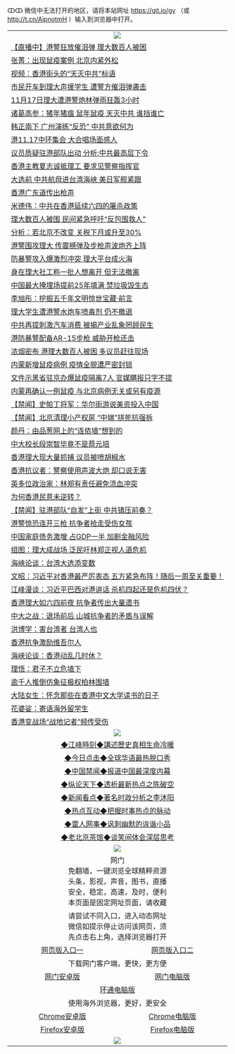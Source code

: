 ↀↀ 微信中无法打开的地区，请将本站网址 https://git.io/gy （或 http://t.cn/AipnotmH ）输入到浏览器中打开。 

 <table>

  <tr>
    <td colspan="2" align=center><img src="https://cdn.jsdelivr.net/gh/gyoupiodf/im1/20190822-2.jpg"></td>
 </tr>

<tr><td colspan="2" align="left"><a href="https://xball.casa/oo.aspx?name=c1096095&key=eqxowaguscvmxdgc&from=gy">【直播中】港警狂放催泪弹 理大数百人被困</a></td></tr>
<tr><td colspan="2" align="left"><a href="https://xball.casa/oo.aspx?name=c1096360&key=eqxowaguscvmxdgc&from=gy">张菁：出现鼠疫案例 北京内紧外松</a></td></tr>
<tr><td colspan="2" align="left"><a href="https://xball.casa/oo.aspx?name=c1096347&key=eqxowaguscvmxdgc&from=gy">视频：香港街头的“天灭中共”标语</a></td></tr>
<tr><td colspan="2" align="left"><a href="https://xball.casa/oo.aspx?name=c1096372&key=eqxowaguscvmxdgc&from=gy">市民开车到理大声援学生 遭警方催泪弹袭击</a></td></tr>
<tr><td colspan="2" align="left"><a href="https://xball.casa/oo.aspx?name=c1096371&key=eqxowaguscvmxdgc&from=gy">11月17日理大遭港警炮林弹雨狂轰3小时</a></td></tr>
<tr><td colspan="2" align="left"><a href="https://xball.casa/oo.aspx?name=c1096389&key=eqxowaguscvmxdgc&from=gy">诸葛高参：猪年猪瘟 鼠年鼠疫 天灭中共 谁挡谁亡</a></td></tr>
<tr><td colspan="2" align="left"><a href="https://xball.casa/oo.aspx?name=c1096357&key=eqxowaguscvmxdgc&from=gy">韩正南下 广州演练“反恐” 中共意欲何为</a></td></tr>
<tr><td colspan="2" align="left"><a href="https://xball.casa/oo.aspx?name=c1096348&key=eqxowaguscvmxdgc&from=gy">港11.17中环集会 大合唱场面感人</a></td></tr>
<tr><td colspan="2" align="left"><a href="https://xball.casa/oo.aspx?name=c1096378&key=eqxowaguscvmxdgc&from=gy">议员质疑驻港部队出动 分析:中共最高层下令</a></td></tr>
<tr><td colspan="2" align="left"><a href="https://xball.casa/oo.aspx?name=c1096349&key=eqxowaguscvmxdgc&from=gy">香港主教夏志诚抵理工 要求见警察指挥官</a></td></tr>
<tr><td colspan="2" align="left"><a href="https://xball.casa/oo.aspx?name=c1096334&key=eqxowaguscvmxdgc&from=gy">大选前 中共航母进台湾海峡 美日军舰紧跟</a></td></tr>
<tr><td colspan="2" align="left"><a href="https://xball.casa/oo.aspx?name=c1096377&key=eqxowaguscvmxdgc&from=gy">香港广东道传出枪声</a></td></tr>
<tr><td colspan="2" align="left"><a href="https://xball.casa/oo.aspx?name=c1096344&key=eqxowaguscvmxdgc&from=gy">米德伟：中共在香港延续六四的屠杀政策</a></td></tr>
<tr><td colspan="2" align="left"><a href="https://xball.casa/oo.aspx?name=c1096346&key=eqxowaguscvmxdgc&from=gy">理大数百人被围 民间紧急呼吁“反包围救人”</a></td></tr>
<tr><td colspan="2" align="left"><a href="https://xball.casa/oo.aspx?name=c1096394&key=eqxowaguscvmxdgc&from=gy">分析：若北京不改变 关税下月或升至30%</a></td></tr>
<tr><td colspan="2" align="left"><a href="https://xball.casa/oo.aspx?name=c1096388&key=eqxowaguscvmxdgc&from=gy">港警围攻理大 传震撼弹及步枪声波炮齐上阵</a></td></tr>
<tr><td colspan="2" align="left"><a href="https://xball.casa/oo.aspx?name=c1096385&key=eqxowaguscvmxdgc&from=gy">防暴警攻入爆激烈冲突 理大平台成火海</a></td></tr>
<tr><td colspan="2" align="left"><a href="https://xball.casa/oo.aspx?name=c1096350&key=eqxowaguscvmxdgc&from=gy">身在理大社工称一批人想离开 但无法撤离</a></td></tr>
<tr><td colspan="2" align="left"><a href="https://xball.casa/oo.aspx?name=c1096345&key=eqxowaguscvmxdgc&from=gy">中国最大掩埋场提前25年填满 焚垃圾毁生态</a></td></tr>
<tr><td colspan="2" align="left"><a href="https://xball.casa/oo.aspx?name=c1096359&key=eqxowaguscvmxdgc&from=gy">李旭彤：挖掘五千年文明惊世宝藏‧前言</a></td></tr>
<tr><td colspan="2" align="left"><a href="https://xball.casa/oo.aspx?name=c1096358&key=eqxowaguscvmxdgc&from=gy">理大学生遭港警水炮车喷毒剂 仍不撤退</a></td></tr>
<tr><td colspan="2" align="left"><a href="https://xball.casa/oo.aspx?name=c1096387&key=eqxowaguscvmxdgc&from=gy">中共再提刺激汽车消费 被揭产业乱象罔顾民生</a></td></tr>
<tr><td colspan="2" align="left"><a href="https://xball.casa/oo.aspx?name=c1096343&key=eqxowaguscvmxdgc&from=gy">港防暴警配备AR-15步枪 威胁开枪还击</a></td></tr>
<tr><td colspan="2" align="left"><a href="https://xball.casa/oo.aspx?name=c1096333&key=eqxowaguscvmxdgc&from=gy">浓烟密布 港理大数百人被困 多议员赶往现场</a></td></tr>
<tr><td colspan="2" align="left"><a href="https://xball.casa/oo.aspx?name=c1096342&key=eqxowaguscvmxdgc&from=gy">内蒙新增鼠疫病例 疫情全貌遭严密封锁</a></td></tr>
<tr><td colspan="2" align="left"><a href="https://xball.casa/oo.aspx?name=c1096397&key=eqxowaguscvmxdgc&from=gy">文件示黑省驻京办爆鼠疫隔离7人 官媒瞒报只字不提</a></td></tr>
<tr><td colspan="2" align="left"><a href="https://xball.casa/oo.aspx?name=c1096361&key=eqxowaguscvmxdgc&from=gy">内蒙再确认一例鼠疫 与北京病例无关或另有疫源</a></td></tr>
<tr><td colspan="2" align="left"><a href="https://xball.casa/oo.aspx?name=c1096391&key=eqxowaguscvmxdgc&from=gy">【禁闻】史帕丁将军：华尔街游说美资投入中国</a></td></tr>
<tr><td colspan="2" align="left"><a href="https://xball.casa/oo.aspx?name=c1096396&key=eqxowaguscvmxdgc&from=gy">【禁闻】北京清理小产权房 “中端”拼死抗强拆</a></td></tr>
<tr><td colspan="2" align="left"><a href="https://xball.casa/oo.aspx?name=c1096374&key=eqxowaguscvmxdgc&from=gy">颜丹：由品葱网上的“连侬墙”想到的</a></td></tr>
<tr><td colspan="2" align="left"><a href="https://xball.casa/oo.aspx?name=c1096369&key=eqxowaguscvmxdgc&from=gy">中大校长段崇智毕竟不是蔡元培</a></td></tr>
<tr><td colspan="2" align="left"><a href="https://xball.casa/oo.aspx?name=c1096339&key=eqxowaguscvmxdgc&from=gy">香港理大现大量抓捕 议员被喷胡椒水</a></td></tr>
<tr><td colspan="2" align="left"><a href="https://xball.casa/oo.aspx?name=c1096338&key=eqxowaguscvmxdgc&from=gy">香港抗议者：警察使用声波大炮 却口说无害</a></td></tr>
<tr><td colspan="2" align="left"><a href="https://xball.casa/oo.aspx?name=c1096395&key=eqxowaguscvmxdgc&from=gy">英多位政治家：林郑有责任避免流血冲突</a></td></tr>
<tr><td colspan="2" align="left"><a href="https://xball.casa/oo.aspx?name=c1096368&key=eqxowaguscvmxdgc&from=gy">为何香港民意未逆转？</a></td></tr>
<tr><td colspan="2" align="left"><a href="https://xball.casa/oo.aspx?name=c1096390&key=eqxowaguscvmxdgc&from=gy">【禁闻】驻港部队“自发”上街 中共镇压前奏？</a></td></tr>
<tr><td colspan="2" align="left"><a href="https://xball.casa/oo.aspx?name=c1096416&key=eqxowaguscvmxdgc&from=gy">港警惊恐连开三枪 抗争者抢走受伤女孩</a></td></tr>
<tr><td colspan="2" align="left"><a href="https://xball.casa/oo.aspx?name=c1096386&key=eqxowaguscvmxdgc&from=gy">中国家庭债务激增 占GDP一半 加剧金融风险</a></td></tr>
<tr><td colspan="2" align="left"><a href="https://xball.casa/oo.aspx?name=c1096384&key=eqxowaguscvmxdgc&from=gy">组图：理大成战场 泛民吁林郑正视人道危机</a></td></tr>
<tr><td colspan="2" align="left"><a href="https://xball.casa/oo.aspx?name=c1096423&key=eqxowaguscvmxdgc&from=gy">海峡论谈：台湾大选添变数</a></td></tr>
<tr><td colspan="2" align="left"><a href="https://xball.casa/oo.aspx?name=c1096419&key=eqxowaguscvmxdgc&from=gy">文昭：习近平对香港最严厉表态 五方紧急布阵！随后一周至关重要！</a></td></tr>
<tr><td colspan="2" align="left"><a href="https://xball.casa/oo.aspx?name=c1096420&key=eqxowaguscvmxdgc&from=gy">江峰漫谈：习近平巴西对港讲话 杀机四起还是危机四伏？</a></td></tr>
<tr><td colspan="2" align="left"><a href="https://xball.casa/oo.aspx?name=c1096418&key=eqxowaguscvmxdgc&from=gy">香港理大如六四前夜 抗争者传出大量遗书</a></td></tr>
<tr><td colspan="2" align="left"><a href="https://xball.casa/oo.aspx?name=c1096426&key=eqxowaguscvmxdgc&from=gy">中大之战：退场前后 山城抗争者的矛盾与误解</a></td></tr>
<tr><td colspan="2" align="left"><a href="https://xball.casa/oo.aspx?name=c1096425&key=eqxowaguscvmxdgc&from=gy">洪博学：害台湾者 台湾人也</a></td></tr>
<tr><td colspan="2" align="left"><a href="https://xball.casa/oo.aspx?name=c1096424&key=eqxowaguscvmxdgc&from=gy">香港抗争激励维吾尔人</a></td></tr>
<tr><td colspan="2" align="left"><a href="https://xball.casa/oo.aspx?name=c1096422&key=eqxowaguscvmxdgc&from=gy">海峡论谈：香港动乱几时休？</a></td></tr>
<tr><td colspan="2" align="left"><a href="https://xball.casa/oo.aspx?name=c1096414&key=eqxowaguscvmxdgc&from=gy">理悟：君子不立危墙下</a></td></tr>
<tr><td colspan="2" align="left"><a href="https://xball.casa/oo.aspx?name=c1096412&key=eqxowaguscvmxdgc&from=gy">逾千人推倒仿象征极权柏林围墙</a></td></tr>
<tr><td colspan="2" align="left"><a href="https://xball.casa/oo.aspx?name=c1096421&key=eqxowaguscvmxdgc&from=gy">大陆女生：怀念那些在香港中文大学读书的日子</a></td></tr>
<tr><td colspan="2" align="left"><a href="https://xball.casa/oo.aspx?name=c1096413&key=eqxowaguscvmxdgc&from=gy">花婆娑：寄语海外留学生</a></td></tr>
<tr><td colspan="2" align="left"><a href="https://xball.casa/oo.aspx?name=c1096411&key=eqxowaguscvmxdgc&from=gy">香港变战场“战地记者”频传受伤</a></td></tr>

 <tr>
   <td colspan="2" align=center><img src="https://cdn.jsdelivr.net/gh/gyoupiodf/im1/jf-1.jpg"></td>
  </tr>
   <tr>
   <td colspan="2" align=center> 
<a href="https://xball.casa/oo.aspx?name=c922850&key=eqxowaguscvmxdgc&from=gy&tag=9877">◆江峰時刻◆講述歷史真相生命冷暖</a><br/>
    </td>
  </tr>
   <tr>
   <td colspan="2" align=center> 
<a href="https://xball.casa/oo.aspx?name=c816850&key=eqxowaguscvmxdgc&from=gy&tag=9877">◆今日点击◆全球华语最热脱口秀</a><br/>
    </td>
  </tr>
  <tr>
  <td colspan="2" align=center>
<a href="https://xball.casa/oo.aspx?name=c816860&key=eqxowaguscvmxdgc&from=gy&tag=99733110">◆中国禁闻◆报道中国最深度内幕</a><br/>
   </tr>
  <tr>
     <td colspan="2" align=center>
<a href="https://xball.casa/oo.aspx?name=c816855&key=eqxowaguscvmxdgc&from=gy&tag=997110">◆纵论天下◆透析最新热点之陈破空</a><br/>
   </tr>
   <tr>
      <td colspan="2" align=center>
<a href="https://xball.casa/oo.aspx?name=c838308&key=eqxowaguscvmxdgc&from=gy&tag=9973110">◆新闻看点◆著名时政分析之李沐阳</a><br/>
   </tr>
   <tr>
     <td colspan="2" align=center>
<a href="https://xball.casa/oo.aspx?name=c816852&key=eqxowaguscvmxdgc&from=gy&tag=9733110">◆热点互动◆把握时事热点的脉动</a><br/>
   </tr>
   <tr>
      <td colspan="2" align=center>
<a href="https://xball.casa/oo.aspx?name=c816694&key=eqxowaguscvmxdgc&from=gy&tag=93310">◆雷人网事◆讽刺幽默的诙谐小品</a><br/>
   </tr>
   <tr>
    <td colspan="2" align=center>
<a href="https://xball.casa/oo.aspx?name=c816650&key=eqxowaguscvmxdgc&from=gy&tag=9973110">◆老北京茶馆◆谈笑间体会深层思考</a><br/>
   </tr>
 <tr>
    <td colspan="2" align="center"><img src="https://gitlab.com/ogate2/up/raw/master/_/oGate65.jpg"/></td>
  </tr>
  <tr>
    <td colspan="2" align="center">网门<br/>免翻墙，一键浏览全球精粹资源<br/>头条，影视，声音，图书，直播<br/>安全，稳定，高速，及时，便利<br/>本页面是固定网址页面，请收藏</td>
  <tr>
  <tr>
    <td colspan="2" align="center">请尝试不同入口，进入动态网址<br/>微信如提示停止访问该网页，须<br/>先点击右上角，选择浏览器打开</td>
  <tr>
  <tr>
    <td align="center"><a href="https://xblue.casa/oo.aspx?key=sgbqkopuejmcoyak&from=gy">网页版入口一</a></td>
    <td align="center"><a href="https://xblue.casa/oo.aspx?key=sgbqkopuejmcoyak&from=gy">网页版入口二</a></td>
  </tr>
  <tr>
    <td colspan="2" align="center">下载网门客户端，更快，更方便</td>
  <tr>
  <tr>
    <td align="center"><a href="https://gitlab.com/ogate2/up/raw/master/_/oGatea.apk">网门安卓版</a></td>
    <td align="center"><a href="https://gitlab.com/ogate2/up/raw/master/_/oGate.zip">网门电脑版</a></td>
  </tr>
  <tr>
    <td colspan="2" align="center"><a href="https://gitlab.com/ogate2/up/raw/master/_/oPipe.zip">环通电脑版</a></td>
  </tr>
  <tr>
    <td colspan="2" align="center">使用海外浏览器，更好，更安全</td>
  <tr>
  <tr>
    <td align="center"><a href="https://gitlab.com/ogate2/up/raw/master/_/Chrome.apk">Chrome安卓版</a></td>
    <td align="center"><a href="https://gitlab.com/ogate2/up/raw/master/_/Chrome.zip">Chrome电脑版</a></td>
  </tr>
  <tr>
    <td align="center"><a href="https://gitlab.com/ogate2/up/raw/master/_/Firefox.apk">Firefox安卓版</a></td>
    <td align="center"><a href="https://gitlab.com/ogate2/up/raw/master/_/Firefox.zip">Firefox电脑版</a></td>
  </tr>
  <tr>
    <td colspan="2" align="center"><img src="https://gitlab.com/ogate2/up/raw/master/_/oGate640.jpg"/></td>
  </tr>
</table>

